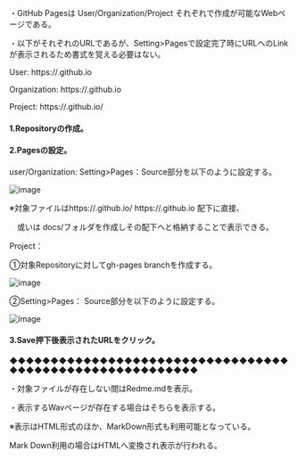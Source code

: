・GitHub Pagesは User/Organization/Project それぞれで作成が可能なWebページである。

・以下がそれぞれのURLであるが、Setting>Pagesで設定完了時にURLへのLinkが表示されるため書式を覚える必要はない。

User: https://<usename>.github.io

Organization: https://<Organization>.github.io

Project: https://<username>.github.io/<repository>

#### 1.Repositoryの作成。

#### 2.Pagesの設定。

user/Organization: Setting>Pages：Source部分を以下のように設定する。

![image](https://user-images.githubusercontent.com/85093305/130390293-dbaa0d20-945d-4135-b844-7d960b511906.png)

※対象ファイルはhttps://<usename>.github.io/ https://<Organization>.github.io 配下に直接、

　或いは docs/フォルダを作成しその配下へと格納することで表示できる。

Project：

①対象Repositoryに対してgh-pages branchを作成する。

![image](https://user-images.githubusercontent.com/85093305/130390876-5c0d61c1-5e1f-4b4a-9112-7e9ba548cd89.png)

②Setting>Pages： Source部分を以下のように設定する。

![image](https://user-images.githubusercontent.com/85093305/130391022-20dd66c8-c7df-4386-b07c-56005e1a6673.png)

#### 3.Save押下後表示されたURLをクリック。

◆◆◆◆◆◆◆◆◆◆◆◆◆◆◆◆◆◆◆◆◆◆◆◆◆◆◆◆◆◆◆◆◆◆◆◆◆◆◆◆◆◆◆◆◆◆◆◆◆◆◆◆◆◆◆◆◆

・対象ファイルが存在しない間はRedme.mdを表示。

・表示するWavページが存在する場合はそちらを表示する。

※表示はHTML形式のほか、MarkDown形式も利用可能となっている。

  Mark Down利用の場合はHTMLへ変換され表示が行われる。
